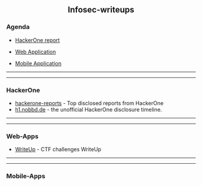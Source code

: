 <h2 align="center">Infosec-writeups</h2>

### Agenda

- [HackerOne report](#HackerOne)


- [Web Application](#Web-Apps)


- [Mobile Application](#Mobile-Apps)







---------------------------------
-------------------------------

### HackerOne

- [hackerone-reports](https://github.com/reddelexc/hackerone-reports) - Top disclosed reports from HackerOne 
- [h1.nobbd.de](http://h1.nobbd.de/index.php) - the unofficial HackerOne disclosure timeline. 







----------------------------------
----------------------------------

### Web-Apps

- [WriteUp](https://github.com/Hakumarachi/WriteUp) - CTF challenges WriteUp 














































-----------------------
-----------------------
### Mobile-Apps





















